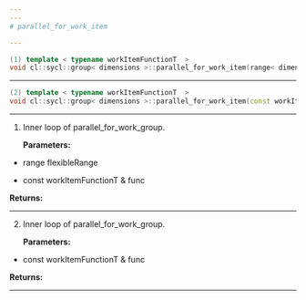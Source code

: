 ```yaml
---
---
# parallel_for_work_item

---
```


```cpp
(1) template < typename workItemFunctionT  >
void cl::sycl::group< dimensions >::parallel_for_work_item(range< dimensions > flexibleRange, const workItemFunctionT &func) const
```

---

```cpp
(2) template < typename workItemFunctionT  >
void cl::sycl::group< dimensions >::parallel_for_work_item(const workItemFunctionT &func) const
```

---

1. Inner loop of parallel_for_work_group. 

   **Parameters:**

  * range flexibleRange

   

  * const workItemFunctionT & func

   

   **Returns:** 

---

2. Inner loop of parallel_for_work_group. 

   **Parameters:**

  * const workItemFunctionT & func

   

   **Returns:** 

---

